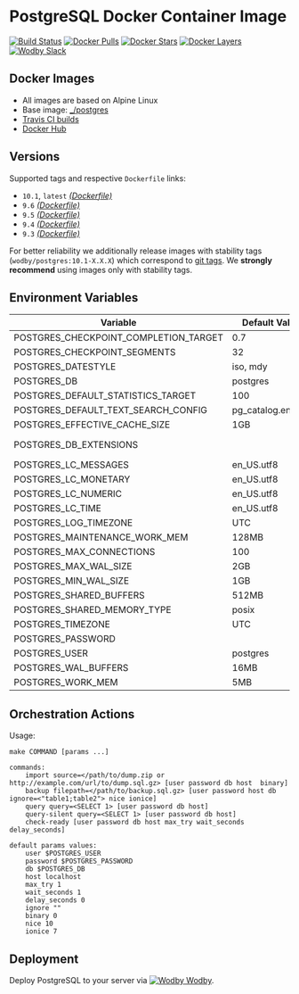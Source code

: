 # PostgreSQL Docker Container Image

[![Build Status](https://travis-ci.org/wodby/postgres.svg?branch=master)](https://travis-ci.org/wodby/postgres)
[![Docker Pulls](https://img.shields.io/docker/pulls/wodby/postgres.svg)](https://hub.docker.com/r/wodby/postgres)
[![Docker Stars](https://img.shields.io/docker/stars/wodby/postgres.svg)](https://hub.docker.com/r/wodby/postgres)
[![Docker Layers](https://images.microbadger.com/badges/image/wodby/postgres.svg)](https://microbadger.com/images/wodby/postgres)
[![Wodby Slack](http://slack.wodby.com/badge.svg)](http://slack.wodby.com)

## Docker Images

* All images are based on Alpine Linux
* Base image: [_/postgres](https://hub.docker.com/r/_/postgres)
* [Travis CI builds](https://travis-ci.org/wodby/postgres) 
* [Docker Hub](https://hub.docker.com/r/wodby/postgres)

## Versions

[_(Dockerfile)_]: https://github.com/wodby/postgres/tree/master/Dockerfile

Supported tags and respective `Dockerfile` links:

* `10.1`, `latest` [_(Dockerfile)_]
* `9.6` [_(Dockerfile)_]
* `9.5` [_(Dockerfile)_]
* `9.4` [_(Dockerfile)_]
* `9.3` [_(Dockerfile)_]

For better reliability we additionally release images with stability tags (`wodby/postgres:10.1-X.X.X`) which correspond to [git tags](https://github.com/wodby/postgres/releases). We **strongly recommend** using images only with stability tags. 

## Environment Variables

| Variable                              | Default Value      | Description        |
| ------------------------------------- | ------------------ | ------------------ |
| POSTGRES_CHECKPOINT_COMPLETION_TARGET | 0.7                |                    |
| POSTGRES_CHECKPOINT_SEGMENTS          | 32                 | <=9.4              |
| POSTGRES_DATESTYLE                    | iso, mdy           |                    |
| POSTGRES_DB                           | postgres           |                    |
| POSTGRES_DEFAULT_STATISTICS_TARGET    | 100                |                    |
| POSTGRES_DEFAULT_TEXT_SEARCH_CONFIG   | pg_catalog.english |                    |
| POSTGRES_EFFECTIVE_CACHE_SIZE         | 1GB                |                    |
| POSTGRES_DB_EXTENSIONS                |                    | Separated by comma |
| POSTGRES_LC_MESSAGES                  | en_US.utf8         |                    |
| POSTGRES_LC_MONETARY                  | en_US.utf8         |                    |
| POSTGRES_LC_NUMERIC                   | en_US.utf8         |                    |
| POSTGRES_LC_TIME                      | en_US.utf8         |                    |
| POSTGRES_LOG_TIMEZONE                 | UTC                |                    |
| POSTGRES_MAINTENANCE_WORK_MEM         | 128MB              |                    |
| POSTGRES_MAX_CONNECTIONS              | 100                |                    |
| POSTGRES_MAX_WAL_SIZE                 | 2GB                | >=9.5              |
| POSTGRES_MIN_WAL_SIZE                 | 1GB                | >=9.5              |
| POSTGRES_SHARED_BUFFERS               | 512MB              |                    |
| POSTGRES_SHARED_MEMORY_TYPE           | posix              | >=9.4              |
| POSTGRES_TIMEZONE                     | UTC                |                    |
| POSTGRES_PASSWORD                     |                    | REQUIRED           |
| POSTGRES_USER                         | postgres           |                    |
| POSTGRES_WAL_BUFFERS                  | 16MB               |                    |
| POSTGRES_WORK_MEM                     | 5MB                |                    |

## Orchestration Actions

Usage:
```
make COMMAND [params ...]
 
commands:
    import source=</path/to/dump.zip or http://example.com/url/to/dump.sql.gz> [user password db host  binary] 
    backup filepath=</path/to/backup.sql.gz> [user password host db ignore=<"table1;table2"> nice ionice] 
    query query=<SELECT 1> [user password db host] 
    query-silent query=<SELECT 1> [user password db host]
    check-ready [user password db host max_try wait_seconds delay_seconds]  
    
default params values:
    user $POSTGRES_USER
    password $POSTGRES_PASSWORD
    db $POSTGRES_DB
    host localhost
    max_try 1
    wait_seconds 1
    delay_seconds 0
    ignore ""
    binary 0
    nice 10
    ionice 7    
```

## Deployment

Deploy PostgreSQL to your server via [![Wodby](https://www.google.com/s2/favicons?domain=wodby.com) Wodby](https://cloud.wodby.com/stackhub/68172333-6d47-46e0-afd9-08c2170a73b0).
